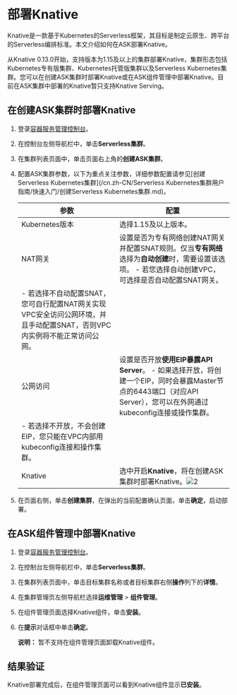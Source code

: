 # 部署Knative

Knative是一款基于Kubernetes的Serverless框架，其目标是制定云原生、跨平台的Serverless编排标准。本文介绍如何在ASK部署Knative。

从Knative 0.13.0开始，支持版本为1.15及以上的集群部署Knative，集群形态包括Kubernetes专有版集群、Kubernetes托管版集群以及Serverless Kubernetes集群。您可以在创建ASK集群时部署Knative或在ASK组件管理中部署Knative。目前在ASK集群中部署的Knative暂只支持Knative Serving。

## 在创建ASK集群时部署Knative

1.  登录[容器服务管理控制台](https://cs.console.aliyun.com)。

2.  在控制台左侧导航栏中，单击**Serverless集群**。

3.  在集群列表页面中，单击页面右上角的**创建ASK集群**。

4.  配置ASK集群参数，以下为重点关注参数，详细参数配置请参见[创建Serverless Kubernetes集群](/cn.zh-CN/Serverless Kubernetes集群用户指南/快速入门/创建Serverless Kubernetes集群.md)。

    |参数|配置|
    |--|--|
    |Kubernetes版本|选择1.15及以上版本。|
    |NAT网关|设置是否为专有网络创建NAT网关并配置SNAT规则。仅当**专有网络**选择为**自动创建**时，需要设置该选项。    -   若您选择自动创建VPC，可选择是否自动配置SNAT网关。
    -   若选择不自动配置SNAT，您可自行配置NAT网关实现VPC安全访问公网环境，并且手动配置SNAT，否则VPC内实例将不能正常访问公网。 |
    |公网访问|设置是否开放**使用EIP暴露API Server**。    -   如果选择开放，将创建一个EIP，同时会暴露Master节点的6443端口（对应API Server），您可以在外网通过kubeconfig连接或操作集群。
    -   若选择不开放，不会创建EIP，您只能在VPC内部用kubeconfig连接和操作集群。 |
    |Knative|选中开启**Knative**，将在创建ASK集群时部署Knative。![2](https://static-aliyun-doc.oss-cn-hangzhou.aliyuncs.com/assets/img/zh-CN/2050821061/p170979.png) |

5.  在页面右侧，单击**创建集群**，在弹出的当前配置确认页面，单击**确定**，启动部署。


## 在ASK组件管理中部署Knative

1.  登录[容器服务管理控制台](https://cs.console.aliyun.com)。

2.  在控制台左侧导航栏中，单击**Serverless集群**。

3.  在集群列表页面中，单击目标集群名称或者目标集群右侧**操作**列下的**详情**。

4.  在集群管理页左侧导航栏选择**运维管理** \> **组件管理**。

5.  在组件管理页面选择Knative组件，单击**安装**。

6.  在**提示**对话框中单击**确定**。

    **说明：** 暂不支持在组件管理页面卸载Knative组件。


## 结果验证

Knative部署完成后，在组件管理页面可以看到Knative组件显示**已安装**。

